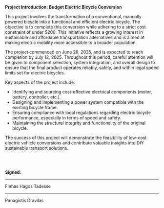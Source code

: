 
**Project Introduction: Budget Electric Bicycle Conversion**

This project involves the transformation of a conventional, manually powered bicycle into a functional and efficient electric bicycle. The objective is to complete this conversion while adhering to a strict cost constraint of under \$200. This initiative reflects a growing interest in sustainable and affordable transportation alternatives and is aimed at making electric mobility more accessible to a broader population.

The project commenced on June 28, 2025, and is expected to reach completion by July 12, 2025. Throughout this period, careful attention will be given to component selection, system integration, and overall design to ensure that the final product operates reliably, safely, and within legal speed limits set for electric bicycles.

Key aspects of the project include:

* Identifying and sourcing cost-effective electrical components (motor, battery, controller, etc.).
* Designing and implementing a power system compatible with the existing bicycle frame.
* Ensuring compliance with local regulations regarding electric bicycle performance, especially in terms of speed and safety.
* Maintaining the structural integrity and functionality of the original bicycle.

The success of this project will demonstrate the feasibility of low-cost electric vehicle conversions and contribute valuable insights into DIY sustainable transport solutions.

<br><br>

**Signed:**

---

Finhas Hagos Tadesse

---

Panagiotis Dravilas
